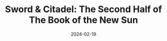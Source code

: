 ---
title: "Sword & Citadel: The Second Half of The Book of the New Sun"
authors: "Gene Wolfe"
date: 2024-02-19
star_rating: 5
books/tags:
    - "fiction"
    - "science fantasy"
    - "post-apocalyptic"
---